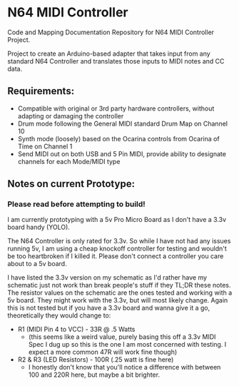 # N64 MIDI Controller
Code and Mapping Documentation Repository for N64 MIDI Controller Project.

Project to create an Arduino-based adapter that takes input from any standard N64 Controller and translates those inputs to MIDI notes and CC data.

## Requirements:
* Compatible with original or 3rd party hardware controllers, without adapting or damaging the controller
* Drum mode following the General MIDI standard Drum Map on Channel 10
* Synth mode (loosely) based on the Ocarina controls from Ocarina of Time on Channel 1
* Send MIDI out on both USB and 5 Pin MIDI, provide ability to designate channels for each Mode/MIDI type


## Notes on  current Prototype:
### Please read before attempting to build!
I am currently prototyping with a 5v Pro Micro Board as I don't have a 3.3v board handy (YOLO).

The N64 Controller is only rated for 3.3v. So while I have not had any issues running 5v, I am using a cheap knockoff controller for testing and wouldn't be too heartbroken if I killed it. Please don't connect a controller you care about to a 5v board.

I have listed the 3.3v version on my schematic as I'd rather have my schematic just not work than break people's stuff if they TL;DR these notes.
The resistor values on the schematic are the ones tested and working with a 5v board. They might work with the 3.3v, but will most likely change. Again this is not tested but if you have a 3.3v board and wanna give it a go, theoretically they would change to:
* R1 (MIDI Pin 4 to VCC) - 33R @ .5 Watts 
  * (this seems like a weird value, purely basing this off a 3.3v MIDI Spec I dug up so this is the one I am most concerned with testing. I expect a more common 47R will work fine though)
* R2 & R3 (LED Resistors) - 100R (.25 watt is fine here) 
  * I honestly don't know that you'll notice a difference with between 100 and 220R here, but maybe a bit brighter.
